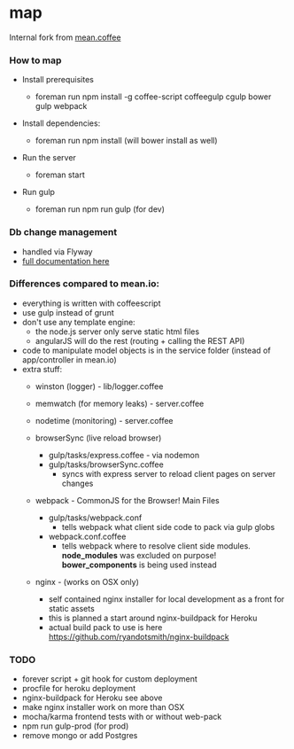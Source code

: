 map
===

Internal fork from [mean.coffee](https://github.com/realtymaps/mean.coffee)

### How to map

- Install prerequisites
    - foreman run npm install -g coffee-script coffeegulp cgulp bower gulp webpack

- Install dependencies:
    - foreman run npm install (will bower install as well)

- Run the server
    - foreman start

- Run gulp
    - foreman run npm run gulp (for dev)

### Db change management
- handled via Flyway
- [full documentation here](https://realtymaps.atlassian.net/wiki/display/NDS/Database+change+management)


### Differences compared to mean.io:

- everything is written with coffeescript
- use gulp instead of grunt
- don't use any template engine:
    - the node.js server only serve static html files
    - angularJS will do the rest (routing + calling the REST API)
- code to manipulate model objects is in the service folder (instead of app/controller in mean.io)
- extra stuff:
    - winston (logger) - lib/logger.coffee
    - memwatch (for memory leaks) - server.coffee
    - nodetime (monitoring) - server.coffee
    - browserSync (live reload browser)
      - gulp/tasks/express.coffee - via nodemon
      - gulp/tasks/browserSync.coffee
        - syncs with express server to reload client pages on server changes

    - webpack - CommonJS for the Browser! Main Files
      - gulp/tasks/webpack.conf
        - tells webpack what client side code to pack via gulp globs
      - webpack.conf.coffee
        - tells webpack where to resolve client side modules. **node_modules**
        was excluded on purpose! **bower_components** is being used instead
    - nginx - (works on OSX only)
      - self contained nginx installer for local development as a front for static assets
      - this is planned a start around nginx-buildpack for Heroku
      - actual build pack to use is here https://github.com/ryandotsmith/nginx-buildpack


### TODO

- forever script + git hook for custom deployment
- procfile for heroku deployment
- nginx-buildpack for Heroku see above
- make nginx installer work on more than OSX
- mocha/karma frontend tests with or without web-pack
- npm run gulp-prod (for prod)
- remove mongo or add Postgres
